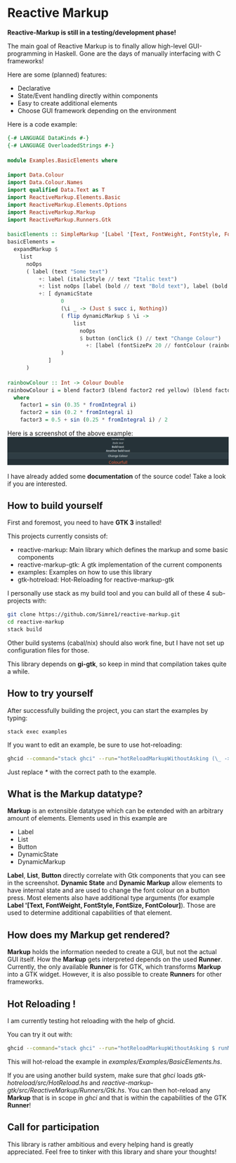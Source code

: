 # Reactive Markup

**Reactive-Markup is still in a testing/development phase!**

The main goal of Reactive Markup is to finally allow high-level GUI-programming in Haskell. Gone are the days of manually interfacing with C frameworks!

Here are some (planned) features:
- Declarative
- State/Event handling directly within components
- Easy to create additional elements
- Choose GUI framework depending on the environment

Here is a code example:
```haskell
{-# LANGUAGE DataKinds #-}
{-# LANGUAGE OverloadedStrings #-}

module Examples.BasicElements where

import Data.Colour
import Data.Colour.Names
import qualified Data.Text as T
import ReactiveMarkup.Elements.Basic
import ReactiveMarkup.Elements.Options
import ReactiveMarkup.Markup
import ReactiveMarkup.Runners.Gtk

basicElements :: SimpleMarkup '[Label '[Text, FontWeight, FontStyle, FontSize, FontColour], List '[], DynamicState, DynamicMarkup, Button '[Click, Text]] e
basicElements =
  expandMarkup $
    list
      noOps
      ( label (text "Some text")
          +: label (italicStyle // text "Italic text")
          +: list noOps [label (bold // text "Bold text"), label (bold // text "Another bold text")]
          +: [ dynamicState
                 0
                 (\i _ -> (Just $ succ i, Nothing))
                 ( flip dynamicMarkup $ \i ->
                     list
                       noOps
                       $ button (onClick () // text "Change Colour")
                         +: [label (fontSizePx 20 // fontColour (rainbowColour i) // text "Colourful!")]
                 )
             ]
      )

rainbowColour :: Int -> Colour Double
rainbowColour i = blend factor3 (blend factor2 red yellow) (blend factor2 (blend factor1 red yellow) blue)
  where
    factor1 = sin (0.35 * fromIntegral i)
    factor2 = sin (0.2 * fromIntegral i)
    factor3 = 0.5 + sin (0.25 * fromIntegral i) / 2
```

Here is a screenshot of the above example:
![](./screenshot.png)

I have already added some **documentation** of the source code! Take a look if you are interested.

## How to build yourself

First and foremost, you need to have **GTK 3** installed!

This projects currently consists of:
- reactive-markup: Main library which defines the markup and some basic components
- reactive-markup-gtk: A gtk implementation of the current components
- examples: Examples on how to use this library
- gtk-hotreload: Hot-Reloading for reactive-markup-gtk

I personally use stack as my build tool and you can build all of these 4 sub-projects with:
```bash
git clone https://github.com/Simre1/reactive-markup.git
cd reactive-markup
stack build
```

Other build systems (cabal/nix) should also work fine, but I have not set up configuration files for those.

This library depends on **gi-gtk**, so keep in mind that compilation takes quite a while.

## How to try yourself

After successfully building the project, you can start the examples by typing:
```
stack exec examples
```

If you want to edit an example, be sure to use hot-reloading:
```bash
ghcid --command="stack ghci" --run="hotReloadMarkupWithoutAsking (\_ -> pure ()) Examples.*.*"
```
Just replace _*_ with the correct path to the example.

## What is the Markup datatype?

**Markup** is an extensible datatype which can be extended with an arbitrary amount of elements.
Elements used in this example are
- Label
- List
- Button
- DynamicState
- DynamicMarkup

**Label**, **List**, **Button** directly correlate with Gtk components that you can see in the screenshot. **Dynamic State** and **Dynamic Markup** allow elements to have internal state and are used to change the font colour on a button press. Most elements also have additional type arguments (for example **Label '[Text, FontWeight, FontStyle, FontSize, FontColour]**). Those are used to determine additional capabilities of that element.

## How does my Markup get rendered?

**Markup** holds the information needed to create a GUI, but not the actual GUI itself. How the **Markup** gets interpreted depends on the used **Runner**. Currently, the only available **Runner** is for GTK, which transforms **Markup** into a GTK widget. However, it is also possible to create **Runner**s for other frameworks.

## Hot Reloading !

I am currently testing hot reloading with the help of ghcid.

You can try it out with:
```bash
ghcid --command="stack ghci" --run="hotReloadMarkupWithoutAsking $ runMarkup widgetRunner (\_ -> pure ()) Examples.BasicElements.basicElements
```

This will hot-reload the example in _examples/Examples/BasicElements.hs_.

If you are using another build system, make sure that _ghci_ loads _gtk-hotreload/src/HotReload.hs_ and _reactive-markup-gtk/src/ReactiveMarkup/Runners/Gtk.hs_. You can then hot-reload any **Markup** that is in scope in _ghci_ and that is within the capabilities of the GTK **Runner**!

## Call for participation

This library is rather ambitious and every helping hand is greatly appreciated. Feel free to tinker with this library and share your thoughts!